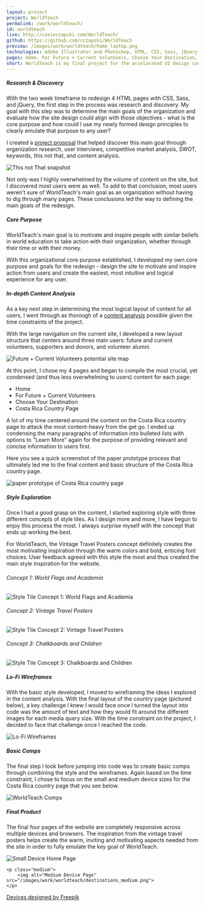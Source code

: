 ```yaml
---
layout: project
project: WorldTeach
permalink: /work/worldteach/
id: worldteach
live: http://casieczapski.com/WorldTeach/
github: https://github.com/cczapski/WorldTeach
preview: /images/work/worldteach/home_laptop.png
technologies: Adobe Illustrator and Photoshop, HTML, CSS, Sass, jQuery
pages: Home, For Future + Current Volunteers, Choose Your Destination, Costa Rica Country Home Page
short: WorldTeach is my final project for the accelarated UI Design course at the <a href="http://theironyard.com/">Iron Yard</a>. This project is a fully responsive redesign of the 2015 WorldTeach website. Please note, this project is not officially affliated with the actual WorldTeach organization and is simply an Iron Yard project.
---
```


##### Research & Discovery

With the two week timeframe to redesign 4 HTML pages with CSS, Sass, and jQuery, the first step in the process was research and discovery. My goal with this step was to determine the main goals of the organization and evaluate how the site design could align with those objectives - what is the core purpose and how could I use my newly formed design principles to clearly emulate that purpose to any user?

I created a <a href="https://github.com/cczapski/WorldTeach">project proposal</a> that helped discover this main goal through organization research, user interviews, competitive market analysis, SWOT, keywords, this not that, and content analysis.

<p class="this-that">
    <img alt="This not That snapshot" src="/images/work/worldteach/this_not_that.png">  
</p>

Not only was I highly overwhelmed by the volume of content on the site, but I discovered most users were as well. To add to that conclusion, most users weren't sure of WorldTeach's main goal as an organization without having to dig through many pages. These conclusions led the way to defining the main goals of the redesign.

##### Core Purpose

WorldTeach's main goal is to motivate and inspire people with similar beliefs in world education to take action with their organization, whether through their time or with their money. 

With this organizational core purpose established, I developed my own core purpose and goals for the redesign - design the site to motivate and inspire action from users and create the easiest, most intuitive and logical experience for any user.

##### In-depth Content Analysis

As a key next step in determining the most logical layout of content for all users, I went through as thorough of a <a href="https://github.com/cczapski/WorldTeach/blob/master/content.md">content analysis</a> possible given the time constraints of the project. 

With the large navigation on the current site, I developed a new layout structure that centers around three main users: future and current volunteers, supporters and donors, and volunteer alumni.

![Future + Current Volunteers potential site map](/images/work/worldteach/worldteach_sitemap.jpg)

At this point, I chose my 4 pages and began to compile the most crucial, yet condensed (and thus less overwhelming to users) content for each page:

* Home
* For Future + Current Volunteers
* Choose Your Destination
* Costa Rica Country Page

A lot of my time centered around the content on the Costa Rica country page to attack the most content-heavy from the get go. I ended up condensing the many paragraphs of information into bulleted lists with options to "Learn More" again for the purpose of providing relevant and concise information to users first. 

Here you see a quick screenshot of the paper prototype process that ultimately led me to the final content and basic structure of the Costa Rica country page.

<p class="prototype">
    <img alt="paper prototype of Costa Rica country page" src="/images/work/worldteach/paper_prototype_country_page_2.jpg">
</p>

##### Style Exploration

Once I had a good grasp on the content, I started exploring style with three different concepts of style tiles. As I design more and more, I have begun to enjoy this process the most. I always surprise myself with the concept that ends up working the best.

For WorldTeach, the Vintage Travel Posters concept definitely creates the most motivating inspiration through the warm colors and bold, enticing font choices. User feedback agreed with this style the most and thus created the main style inspiration for the website.

###### Concept 1: World Flags and Academia
![Style Tile Concept 1: World Flags and Academia](/images/work/worldteach/style_tile_1.jpg)

###### Concept 2: Vintage Travel Posters
![Style Tile Concept 2: Vintage Travel Posters](/images/work/worldteach/style_tile_2.jpg)

###### Concept 3: Chalkboards and Children
![Style Tile Concept 3: Chalkboards and Children](/images/work/worldteach/style_tile_3.jpg)

##### Lo-Fi Wireframes

With the basic style developed, I moved to wireframing the ideas I explored in the content analysis. With the final layout of the country page (pictured below), a key challenge I knew I would face once I turned the layout into code was the amount of text and how they would fit around the different images for each media query size. With the time constraint on the project, I decided to face that challenge once I reached the code.

![Lo-Fi Wireframes](/images/work/worldteach/worldteach_wireframes_snapshot.jpg)

##### Basic Comps

The final step I took before jumping into code was to create basic comps through combining the style and the wireframes. Again based on the time constraint, I chose to focus on the small and medium device sizes for the Costa Rica country page that you see below.

<p class="comps">
    <img alt="WorldTeach Comps" src="/images/work/worldteach/worldteach_comps.jpg">
</p>

##### Final Product

The final four pages of the website are completely responsive across multiple devices and browsers. The inspiration from the vintage travel posters helps create the warm, inviting and motivating aspects needed from the site in order to fully emulate the key goal of WorldTeach.

<div class="devices">
    <p class="small">
        <img alt="Small Device Home Page" src="/images/work/worldteach/home_small.png">
    </p>

    <p class="medium">
        <img alt="Medium Device Page" src="/images/work/worldteach/destinations_medium.png">
    </p>

</div>
<a class="credit" href='http://www.freepik.com/free-vector/screens-collection-free-vector_713789.htm'>Devices designed by Freepik</a>



